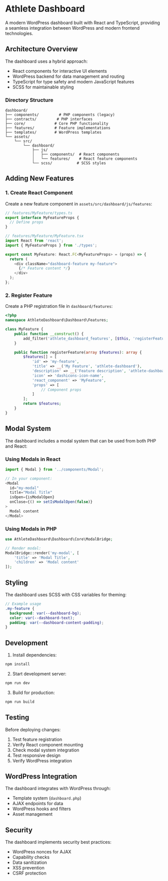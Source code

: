 # Athlete Dashboard

A modern WordPress dashboard built with React and TypeScript, providing a seamless integration between WordPress and modern frontend technologies.

## Architecture Overview

The dashboard uses a hybrid approach:
- React components for interactive UI elements
- WordPress backend for data management and routing
- TypeScript for type safety and modern JavaScript features
- SCSS for maintainable styling

### Directory Structure

```
dashboard/
├── components/         # PHP components (legacy)
├── contracts/         # PHP interfaces
├── core/             # Core PHP functionality
├── features/         # Feature implementations
├── templates/        # WordPress templates
└── assets/
    └── src/
        └── dashboard/
            ├── js/
            │   ├── components/  # React components
            │   └── features/    # React feature components
            └── scss/           # SCSS styles
```

## Adding New Features

### 1. Create React Component

Create a new feature component in `assets/src/dashboard/js/features`:

```typescript
// features/MyFeature/types.ts
export interface MyFeatureProps {
  // Define props
}

// features/MyFeature/MyFeature.tsx
import React from 'react';
import { MyFeatureProps } from './types';

export const MyFeature: React.FC<MyFeatureProps> = (props) => {
  return (
    <div className="dashboard-feature my-feature">
      {/* Feature content */}
    </div>
  );
};
```

### 2. Register Feature

Create a PHP registration file in `dashboard/features`:

```php
<?php
namespace AthleteDashboard\Dashboard\Features;

class MyFeature {
    public function __construct() {
        add_filter('athlete_dashboard_features', [$this, 'registerFeature']);
    }

    public function registerFeature(array $features): array {
        $features[] = [
            'id' => 'my-feature',
            'title' => __('My Feature', 'athlete-dashboard'),
            'description' => __('Feature description', 'athlete-dashboard'),
            'icon' => 'dashicons-icon-name',
            'react_component' => 'MyFeature',
            'props' => [
                // Component props
            ]
        ];
        return $features;
    }
}
```

## Modal System

The dashboard includes a modal system that can be used from both PHP and React:

### Using Modals in React

```typescript
import { Modal } from '../components/Modal';

// In your component:
<Modal
  id="my-modal"
  title="Modal Title"
  isOpen={isModalOpen}
  onClose={() => setIsModalOpen(false)}
>
  Modal content
</Modal>
```

### Using Modals in PHP

```php
use AthleteDashboard\Dashboard\Core\ModalBridge;

// Render modal:
ModalBridge::render('my-modal', [
    'title' => 'Modal Title',
    'children' => 'Modal content'
]);
```

## Styling

The dashboard uses SCSS with CSS variables for theming:

```scss
// Example usage
.my-feature {
  background: var(--dashboard-bg);
  color: var(--dashboard-text);
  padding: var(--dashboard-content-padding);
}
```

## Development

1. Install dependencies:
```bash
npm install
```

2. Start development server:
```bash
npm run dev
```

3. Build for production:
```bash
npm run build
```

## Testing

Before deploying changes:
1. Test feature registration
2. Verify React component mounting
3. Check modal system integration
4. Test responsive design
5. Verify WordPress integration

## WordPress Integration

The dashboard integrates with WordPress through:
- Template system (`dashboard.php`)
- AJAX endpoints for data
- WordPress hooks and filters
- Asset management

## Security

The dashboard implements security best practices:
- WordPress nonces for AJAX
- Capability checks
- Data sanitization
- XSS prevention
- CSRF protection 